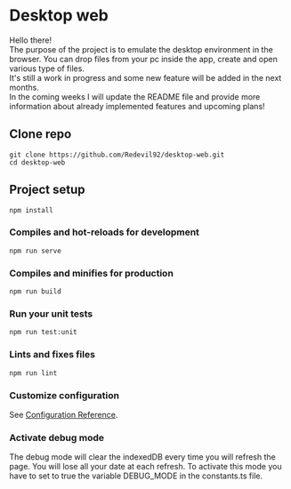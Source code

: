 # Desktop web

Hello there!<br/>
The purpose of the project is to emulate the desktop environment in the browser. You can drop files from your pc inside the app, create and open various type of files.<br/>
It's still a work in progress and some new feature will be added in the next months.<br/>
In the coming weeks I will update the README file and provide more information about already implemented features and upcoming plans!

## Clone repo

```
git clone https://github.com/Redevil92/desktop-web.git
cd desktop-web
```

## Project setup

```
npm install
```

### Compiles and hot-reloads for development

```
npm run serve
```

### Compiles and minifies for production

```
npm run build
```

### Run your unit tests

```
npm run test:unit
```

### Lints and fixes files

```
npm run lint
```

### Customize configuration

See [Configuration Reference](https://cli.vuejs.org/config/).

### Activate debug mode

The debug mode will clear the indexedDB every time you will refresh the page. You will lose all your date at each refresh.
To activate this mode you have to set to true the variable DEBUG_MODE in the constants.ts file.
